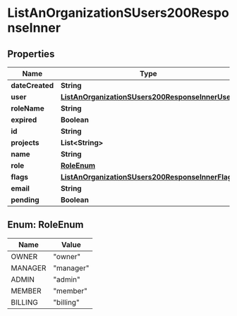 

# ListAnOrganizationSUsers200ResponseInner


## Properties

| Name | Type | Description | Notes |
|------------ | ------------- | ------------- | -------------|
|**dateCreated** | **String** |  |  |
|**user** | [**ListAnOrganizationSUsers200ResponseInnerUser**](ListAnOrganizationSUsers200ResponseInnerUser.md) |  |  |
|**roleName** | **String** |  |  |
|**expired** | **Boolean** |  |  |
|**id** | **String** |  |  |
|**projects** | **List&lt;String&gt;** |  |  |
|**name** | **String** |  |  |
|**role** | [**RoleEnum**](#RoleEnum) |  |  |
|**flags** | [**ListAnOrganizationSUsers200ResponseInnerFlags**](ListAnOrganizationSUsers200ResponseInnerFlags.md) |  |  |
|**email** | **String** |  |  |
|**pending** | **Boolean** |  |  |



## Enum: RoleEnum

| Name | Value |
|---- | -----|
| OWNER | &quot;owner&quot; |
| MANAGER | &quot;manager&quot; |
| ADMIN | &quot;admin&quot; |
| MEMBER | &quot;member&quot; |
| BILLING | &quot;billing&quot; |



